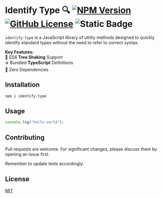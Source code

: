 # Identify Type 🔍 [![NPM Version](https://img.shields.io/npm/v/identify-type)](https://www.npmjs.com/package/identify-type) [![GitHub License](https://img.shields.io/github/license/Michael77/identify-type)](LICENSE) ![Static Badge](https://img.shields.io/badge/coverage%20-%20100%25%20-%20%234cc61f)

`identify-type` is a JavaScript library of utility methods designed to quickly identify standard types without the need to refer to correct syntax.

**Key Features:**  
🌲 ES6 **Tree Shaking** Support  
✈️ Bundled **TypeScript** Definitions  
🫙 Zero Dependencies

## Installation

```bash
npm i identify-type
```

## Usage

```javascript
console.log("hello world");
```

## Contributing

Pull requests are welcome. For significant changes, please discuss them by opening an issue first.

Remember to update tests accordingly.

## License

[MIT](LICENSE)
